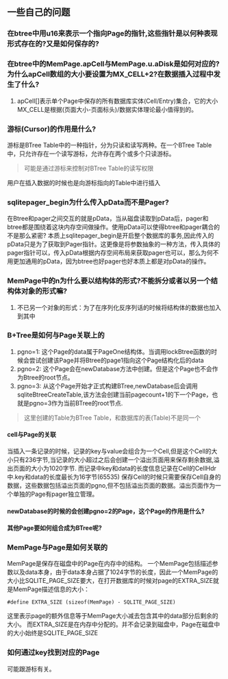 ## 一些自己的问题

### 在btree中用u16来表示一个指向Page的指针,这些指针是以何种表现形式存在的?又是如何保存的?


### 在btree中的MemPage.apCell与MemPage.u.aDisk是如何对应的?为什么apCell数组的大小要设置为MX_CELL+2?在数据插入过程中发生了什么?

1. apCell[]表示单个Page中保存的所有数据库实体(Cell/Entry)集合，它的大小MX_CELL是根据(页面大小-页面标头)/数据实体理论最小值得到的。


### 游标(Cursor)的作用是什么?
游标是BTree Table中的一种指针，分为只读和读写两种。在一个BTree Table中，只允许存在一个读写游标，允许存在两个或多个只读游标。
> 可能是通过游标来控制对BTree Table的读写权限

用户在插入数据的时候也是向游标指向的Table中进行插入


### sqlitepager_begin为什么传入pData而不是Pager?
在Btree和pager之间交互的就是pData，当从磁盘读取到pData后，pager和btree都是围绕着这块内存空间做操作。使用pData可以使得btree和pager耦合的不是那么紧密?
本质上sqlitepager_begin是开启整个数据库的事务,因此传入的pData只是为了获取到Pager指针。这更像是将参数抽象的一种方法，传入具体的pager指针可以，传入pData根据内存空间布局来获取pager也可以，那么为何不用更加通用的pData，因为btree也好pager也好本质上都是对pData的操作。


### MemPage中的n为什么要以结构体的形式?不能拆分或者以另一个结构体对象的形式嘛?
1. 不已另一个对象的形式：为了在序列化反序列话的时候将结构体的数据也加入到其中

### B+Tree是如何与Page关联上的
1. pgno=1: 这个Page的data属于PageOne结构体。当调用lockBtree函数的时候会尝试创建该Page并将Btree的page1指向这个Page结构化后的data
2. pgno=2: 这个Page会在newDatabase方法中创建。但是这个Page也不会作为Btree的root节点。
3. pgno=3: 从这个Page开始才正式构建BTree,newDatabase后会调用sqliteBtreeCreateTable,该方法会创建当前pagecount+1的下一个Page，也就是pgno=3作为当前BTree的root节点.
> 这里创建的Table为BTree Table，和数据库的表(Table)不是同一个

#### cell与Page的关联
当插入一条记录的时候，记录的key与value会组合为一个Cell,但是这个Cell的大小只有236字节,当记录的大小超过之后会创建一个溢出页面用来保存剩余数据,溢出页面的大小为1020字节.
而记录中key和data的长度信息记录在Cell的CellHdr中.key和data的长度最长为16字节(65535)
保存Cell的时候只需要保存Cell自身的数据，这些数据包括溢出页面的pgno,但不包括溢出页面的数据。溢出页面作为一个单独的Page有pager独立管理。

#### newDatabase的时候的会创建pgno=2的Page，这个Page的作用是什么?

#### 其他Page要如何组合成为BTree呢?

### MemPage与Page是如何关联的
MemPage是保存在磁盘中的Page在内存中的结构。
一个MemPage包括描述参数以及data本身，由于data本身占据了1024字节的长度，因此一个MemPage的大小比SQLITE_PAGE_SIZE要大，在打开数据库的时候对page的EXTRA_SIZE就是MemPage描述信息的大小：
```
#define EXTRA_SIZE (sizeof(MemPage) - SQLITE_PAGE_SIZE)
```
这里表示page的额外信息等于MemPage大小减去包含其中的data部分后剩余的大小。
而EXTRA_SIZE是在内存中分配的。并不会记录到磁盘中，Page在磁盘中的大小始终是SQLITE_PAGE_SIZE

### 如何通过key找到对应的Page
可能跟游标有关。

